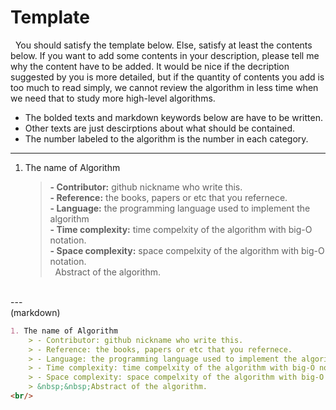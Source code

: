 # Template

&nbsp;&nbsp;You should satisfy the template below. Else, satisfy at least the contents below. If you want to add some contents in your description, please tell me why the content have to be added. It would be nice if the decription suggested by you is more detailed, but if the quantity of contents you add is too much to read simply, we cannot review the algorithm in less time when we need that to study more high-level algorithms.

- The bolded texts and markdown keywords below are have to be written.
- Other texts are just descirptions about what should be contained.
- The number labeled to the algorithm is the number in each category.
---
1. The name of Algorithm
	> <b>- Contributor:</b> github nickname who write this.<br/>
	> <b>- Reference:</b> the books, papers or etc that you refernece. <br/>
	> <b>- Language:</b> the programming language used to implement the algorithm <br/>
	> <b>- Time complexity:</b> time compelxity of the algorithm with big-O notation. <br/>
        <b>- Space complexity:</b> space compelxity of the algorithm with big-O notation. <br/>
	> &nbsp;&nbsp;Abstract of the algorithm.
<br/>
---
<br/>
(markdown)

```markdown
1. The name of Algorithm
	> - Contributor: github nickname who write this.
	> - Reference: the books, papers or etc that you refernece.
	> - Language: the programming language used to implement the algorithm
	> - Time complexity: time compelxity of the algorithm with big-O notation.
 	> - Space complexity: space compelxity of the algorithm with big-O notation.
	> &nbsp;&nbsp;Abstract of the algorithm.
<br/>
```
